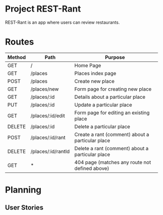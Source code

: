 # Project REST-Rant

REST-Rant is an app where users can review restaurants.

# Routes

| Method | Path               | Purpose                                          |
| ------ | ------------------ | ------------------------------------------------ |
| GET    | /                  | Home Page                                        |
| GET    | /places            | Places index page                                |
| POST   | /places            | Create new place                                 |
| GET    | /places/new        | Form page for creating new place                 |
| GET    | /places/:id        | Details about a particular place                 |
| PUT    | /places/:id        | Update a particular place                        |
| GET    | /places/:id/edit   | Form page for editing an existing place          |
| DELETE | /places/:id        | Delete a particular place                        |
| POST   | /places/:id/rant   | Create a rant (comment) about a particular place |
| DELETE | /places/:id/rantId | Delete a rant (comment) about a particular place |
| GET    | *                  | 404 page (matches any route not defined above)   |

# Planning

## User Stories